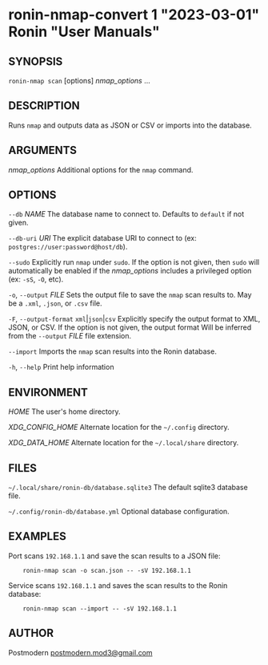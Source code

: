 # ronin-nmap-convert 1 "2023-03-01" Ronin "User Manuals"

## SYNOPSIS

`ronin-nmap scan` [options] *nmap_options* ...

## DESCRIPTION

Runs `nmap` and outputs data as JSON or CSV or imports into the database.

## ARGUMENTS

*nmap_options*
  Additional options for the `nmap` command.

## OPTIONS

`--db` *NAME*
  The database name to connect to. Defaults to `default` if not given.

`--db-uri` *URI*
  The explicit database URI to connect to
  (ex: `postgres://user:password@host/db`).

`--sudo`
  Explicitly run `nmap` under `sudo`. If the option is not given, then
  `sudo` will automatically be enabled if the *nmap_options* includes a
  privileged option (ex: `-sS`, `-O`, etc).

`-o`, `--output` *FILE*
  Sets the output file to save the `nmap` scan results to. May be a `.xml`,
  `.json`, or `.csv` file.

`-F`, `--output-format` `xml`|`json`|`csv`
  Explicitly specify the output format to XML, JSON, or CSV. If the option is
  not given, the output format Will be inferred from the `--output` *FILE* file
  extension.

`--import`
  Imports the `nmap` scan results into the Ronin database.

`-h`, `--help`
  Print help information

## ENVIRONMENT

*HOME*
  The user's home directory.

*XDG_CONFIG_HOME*
  Alternate location for the `~/.config` directory.

*XDG_DATA_HOME*
  Alternate location for the `~/.local/share` directory.

## FILES

`~/.local/share/ronin-db/database.sqlite3`
  The default sqlite3 database file.

`~/.config/ronin-db/database.yml`
  Optional database configuration.

## EXAMPLES

Port scans `192.168.1.1` and save the scan results to a JSON file:

        ronin-nmap scan -o scan.json -- -sV 192.168.1.1

Service scans `192.168.1.1` and saves the scan results to the Ronin database:

        ronin-nmap scan --import -- -sV 192.168.1.1

## AUTHOR

Postmodern <postmodern.mod3@gmail.com>

